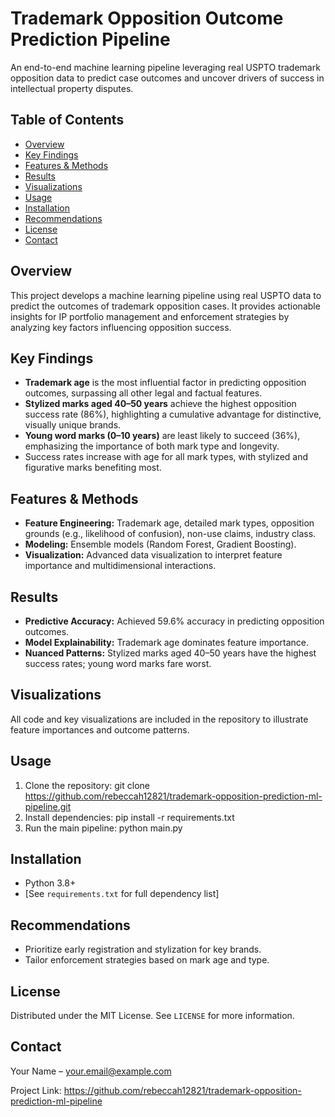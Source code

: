 # Trademark Opposition Outcome Prediction Pipeline

An end-to-end machine learning pipeline leveraging real USPTO trademark opposition data to predict case outcomes and uncover drivers of success in intellectual property disputes.

## Table of Contents

- [Overview](#overview)
- [Key Findings](#key-findings)
- [Features & Methods](#features--methods)
- [Results](#results)
- [Visualizations](#visualizations)
- [Usage](#usage)
- [Installation](#installation)
- [Recommendations](#recommendations)
- [License](#license)
- [Contact](#contact)

## Overview

This project develops a machine learning pipeline using real USPTO data to predict the outcomes of trademark opposition cases. It provides actionable insights for IP portfolio management and enforcement strategies by analyzing key factors influencing opposition success.

## Key Findings

- **Trademark age** is the most influential factor in predicting opposition outcomes, surpassing all other legal and factual features.
- **Stylized marks aged 40–50 years** achieve the highest opposition success rate (86%), highlighting a cumulative advantage for distinctive, visually unique brands.
- **Young word marks (0–10 years)** are least likely to succeed (36%), emphasizing the importance of both mark type and longevity.
- Success rates increase with age for all mark types, with stylized and figurative marks benefiting most.

## Features & Methods

- **Feature Engineering:** Trademark age, detailed mark types, opposition grounds (e.g., likelihood of confusion), non-use claims, industry class.
- **Modeling:** Ensemble models (Random Forest, Gradient Boosting).
- **Visualization:** Advanced data visualization to interpret feature importance and multidimensional interactions.

## Results

- **Predictive Accuracy:** Achieved 59.6% accuracy in predicting opposition outcomes.
- **Model Explainability:** Trademark age dominates feature importance.
- **Nuanced Patterns:** Stylized marks aged 40–50 years have the highest success rates; young word marks fare worst.

## Visualizations

All code and key visualizations are included in the repository to illustrate feature importances and outcome patterns.

## Usage

1. Clone the repository:
git clone https://github.com/rebeccah12821/trademark-opposition-prediction-ml-pipeline.git
2. Install dependencies:
pip install -r requirements.txt
3. Run the main pipeline:
python main.py
## Installation

- Python 3.8+
- [See `requirements.txt` for full dependency list]

## Recommendations

- Prioritize early registration and stylization for key brands.
- Tailor enforcement strategies based on mark age and type.

## License

Distributed under the MIT License. See `LICENSE` for more information.

## Contact

Your Name – your.email@example.com

Project Link: https://github.com/rebeccah12821/trademark-opposition-prediction-ml-pipeline
